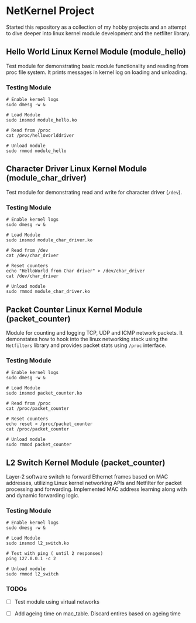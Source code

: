 # NetKernel Project
Started this repository as a collection of my hobby projects and an attempt to dive deeper into linux kernel module development and the netfilter library.

## Hello World Linux Kernel Module (module_hello)
Test module for demonstrating basic module functionality and reading from proc file system. It prints messages in kernel log on loading and unloading. 

### Testing Module
```
# Enable kernel logs 
sudo dmesg -w &

# Load Module
sudo insmod module_hello.ko

# Read from /proc
cat /proc/helloworlddriver

# Unload module
sudo rmmod module_hello
```

## Character Driver Linux Kernel Module (module_char_driver)
Test module for demonstrating read and write for character driver (`/dev`). 

### Testing Module
```
# Enable kernel logs 
sudo dmesg -w &

# Load Module
sudo insmod module_char_driver.ko

# Read from /dev
cat /dev/char_driver

# Reset counters
echo "HelloWorld from Char driver" > /dev/char_driver
cat /dev/char_driver

# Unload module
sudo rmmod module_char_driver.ko
```


## Packet Counter Linux Kernel Module (packet_counter)
Module for counting and logging TCP, UDP and ICMP network packets. It demonstates how to hook into the linux networking stack using the `Netfilters` library and provides packet stats using `/proc` interface. 

### Testing Module
```
# Enable kernel logs 
sudo dmesg -w &

# Load Module
sudo insmod packet_counter.ko

# Read from /proc
cat /proc/packet_counter

# Reset counters
echo reset > /proc/packet_counter
cat /proc/packet_counter

# Unload module
sudo rmmod packet_counter
```


## L2 Switch Kernel Module (packet_counter)
Layer-2 software switch to forward Ethernet frames based on MAC addresses, utilizing Linux kernel networking APIs and Netfilter for packet processing and forwarding. Implemented MAC address learning along with and dynamic forwarding logic.

### Testing Module
```
# Enable kernel logs 
sudo dmesg -w &

# Load Module
sudo insmod l2_switch.ko

# Test with ping ( until 2 responses)
ping 127.0.0.1 -c 2

# Unload module
sudo rmmod l2_switch
```

### TODOs
- [ ] Test module using virtual networks
- [ ] Add ageing time on mac_table. Discard entires based on ageing time


